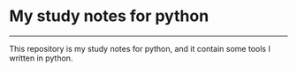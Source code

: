 <h1>My study notes for python</h1>
<hr>
This repository is my study notes for python, and it contain some tools I written in python.